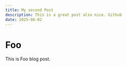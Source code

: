 ```yaml
---
title: My second Post
description: This is a great post also nice. Github
date: 2025-06-02
---
```

# Foo

This is Foo blog post.
